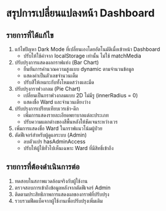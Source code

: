 # สรุปการเปลี่ยนแปลงหน้า Dashboard

## รายการที่ได้แก้ไข
1. แก้ไขปัญหา Dark Mode ที่เปลี่ยนเองโดยอัตโนมัติเมื่อเข้าหน้า Dashboard
   - ปรับให้ใช้ค่าจาก localStorage เท่านั้น ไม่ใช้ matchMedia
2. ปรับปรุงการแสดงผลกราฟแท่ง (Bar Chart)
   - ยืนยันการคำนวณความสูงแบบ dynamic ตามจำนวนข้อมูล
   - แสดงค่าเป็นตัวเลขจำนวนเต็ม
   - ปรับสีให้เหมาะกับทั้งโหมดสว่างและมืด
3. ปรับปรุงกราฟวงกลม (Pie Chart)
   - เปลี่ยนเป็นกราฟวงกลมแบบ 2D ไม่มีรู (innerRadius = 0)
   - แสดงชื่อ Ward และจำนวนเตียงว่าง
4. ปรับปรุงการเปรียบเทียบเวรเช้า-ดึก
   - เพิ่มการแสดงรายละเอียดพยาบาลแต่ละประเภท
   - ปรับความแตกต่างของสีพื้นหลังให้ชัดเจนระหว่างเวร
5. เพิ่มการแสดงชื่อ Ward ในกราฟแนวโน้มผู้ป่วย
6. ตัดฟีเจอร์สำหรับผู้ดูแลระบบ (Admin)
   - ลบตัวแปร hasAdminAccess
   - ปรับให้ผู้ใช้ทั่วไปเห็นเฉพาะ Ward ที่มีสิทธิ์เข้าถึง

## รายการที่ต้องดำเนินการต่อ
1. ทดสอบในสภาพแวดล้อมจริงกับผู้ใช้งาน
2. ตรวจสอบการเข้าถึงข้อมูลหลังจากตัดฟีเจอร์ Admin
3. ติดตามประสิทธิภาพการแสดงผลของกราฟที่ปรับปรุง
4. รวบรวมฟีดแบ็คจากผู้ใช้งานเพื่อปรับปรุงเพิ่มเติม 